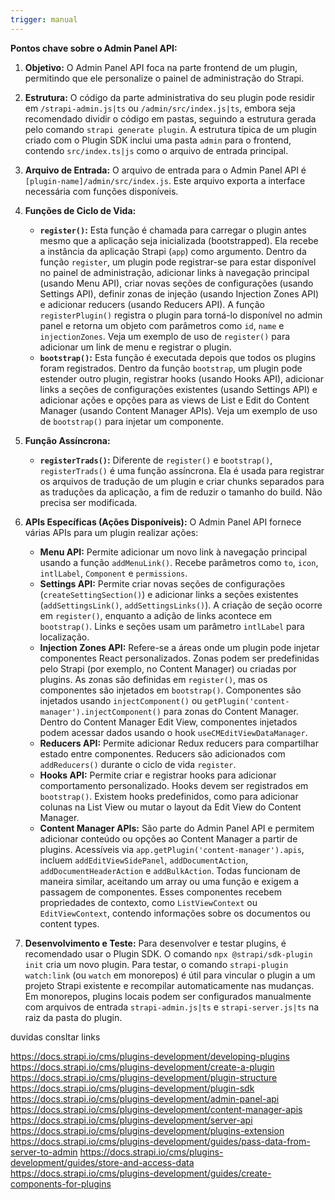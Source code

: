 ```yaml
---
trigger: manual
---
```


**Pontos chave sobre o Admin Panel API:**

1.  **Objetivo:** O Admin Panel API foca na parte frontend de um plugin, permitindo que ele personalize o painel de administração do Strapi.
2.  **Estrutura:** O código da parte administrativa do seu plugin pode residir em `/strapi-admin.js|ts` ou `/admin/src/index.js|ts`, embora seja recomendado dividir o código em pastas, seguindo a estrutura gerada pelo comando `strapi generate plugin`. A estrutura típica de um plugin criado com o Plugin SDK inclui uma pasta `admin` para o frontend, contendo `src/index.ts|js` como o arquivo de entrada principal.
3.  **Arquivo de Entrada:** O arquivo de entrada para o Admin Panel API é `[plugin-name]/admin/src/index.js`. Este arquivo exporta a interface necessária com funções disponíveis.
4.  **Funções de Ciclo de Vida:**
    *   **`register()`:** Esta função é chamada para carregar o plugin antes mesmo que a aplicação seja inicializada (bootstrapped). Ela recebe a instância da aplicação Strapi (`app`) como argumento. Dentro da função `register`, um plugin pode registrar-se para estar disponível no painel de administração, adicionar links à navegação principal (usando Menu API), criar novas seções de configurações (usando Settings API), definir zonas de injeção (usando Injection Zones API) e adicionar reducers (usando Reducers API). A função `registerPlugin()` registra o plugin para torná-lo disponível no admin panel e retorna um objeto com parâmetros como `id`, `name` e `injectionZones`. Veja um exemplo de uso de `register()` para adicionar um link de menu e registrar o plugin.
    *   **`bootstrap()`:** Esta função é executada depois que todos os plugins foram registrados. Dentro da função `bootstrap`, um plugin pode estender outro plugin, registrar hooks (usando Hooks API), adicionar links a seções de configurações existentes (usando Settings API) e adicionar ações e opções para as views de List e Edit do Content Manager (usando Content Manager APIs). Veja um exemplo de uso de `bootstrap()` para injetar um componente.
5.  **Função Assíncrona:**
    *   **`registerTrads()`:** Diferente de `register()` e `bootstrap()`, `registerTrads()` é uma função assíncrona. Ela é usada para registrar os arquivos de tradução de um plugin e criar chunks separados para as traduções da aplicação, a fim de reduzir o tamanho do build. Não precisa ser modificada.
6.  **APIs Específicas (Ações Disponíveis):** O Admin Panel API fornece várias APIs para um plugin realizar ações:
    *   **Menu API:** Permite adicionar um novo link à navegação principal usando a função `addMenuLink()`. Recebe parâmetros como `to`, `icon`, `intlLabel`, `Component` e `permissions`.
    *   **Settings API:** Permite criar novas seções de configurações (`createSettingSection()`) e adicionar links a seções existentes (`addSettingsLink()`, `addSettingsLinks()`). A criação de seção ocorre em `register()`, enquanto a adição de links acontece em `bootstrap()`. Links e seções usam um parâmetro `intlLabel` para localização.
    *   **Injection Zones API:** Refere-se a áreas onde um plugin pode injetar componentes React personalizados. Zonas podem ser predefinidas pelo Strapi (por exemplo, no Content Manager) ou criadas por plugins. As zonas são definidas em `register()`, mas os componentes são injetados em `bootstrap()`. Componentes são injetados usando `injectComponent()` ou `getPlugin('content-manager').injectComponent()` para zonas do Content Manager. Dentro do Content Manager Edit View, componentes injetados podem acessar dados usando o hook `useCMEditViewDataManager`.
    *   **Reducers API:** Permite adicionar Redux reducers para compartilhar estado entre componentes. Reducers são adicionados com `addReducers()` durante o ciclo de vida `register`.
    *   **Hooks API:** Permite criar e registrar hooks para adicionar comportamento personalizado. Hooks devem ser registrados em `bootstrap()`. Existem hooks predefinidos, como para adicionar colunas na List View ou mutar o layout da Edit View do Content Manager.
    *   **Content Manager APIs:** São parte do Admin Panel API e permitem adicionar conteúdo ou opções ao Content Manager a partir de plugins. Acessíveis via `app.getPlugin('content-manager').apis`, incluem `addEditViewSidePanel`, `addDocumentAction`, `addDocumentHeaderAction` e `addBulkAction`. Todas funcionam de maneira similar, aceitando um array ou uma função e exigem a passagem de componentes. Esses componentes recebem propriedades de contexto, como `ListViewContext` ou `EditViewContext`, contendo informações sobre os documentos ou content types.

7.  **Desenvolvimento e Teste:** Para desenvolver e testar plugins, é recomendado usar o Plugin SDK. O comando `npx @strapi/sdk-plugin init` cria um novo plugin. Para testar, o comando `strapi-plugin watch:link` (ou `watch` em monorepos) é útil para vincular o plugin a um projeto Strapi existente e recompilar automaticamente nas mudanças. Em monorepos, plugins locais podem ser configurados manualmente com arquivos de entrada `strapi-admin.js|ts` e `strapi-server.js|ts` na raiz da pasta do plugin.

duvidas consltar links

https://docs.strapi.io/cms/plugins-development/developing-plugins
https://docs.strapi.io/cms/plugins-development/create-a-plugin
https://docs.strapi.io/cms/plugins-development/plugin-structure
https://docs.strapi.io/cms/plugins-development/plugin-sdk 
https://docs.strapi.io/cms/plugins-development/admin-panel-api
https://docs.strapi.io/cms/plugins-development/content-manager-apis
https://docs.strapi.io/cms/plugins-development/server-api
https://docs.strapi.io/cms/plugins-development/plugins-extension
https://docs.strapi.io/cms/plugins-development/guides/pass-data-from-server-to-admin
https://docs.strapi.io/cms/plugins-development/guides/store-and-access-data
https://docs.strapi.io/cms/plugins-development/guides/create-components-for-plugins